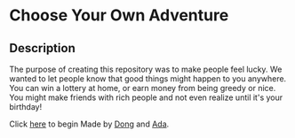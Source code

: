 # Choose Your Own Adventure

## Description
The purpose of creating this repository was to make people feel lucky. We wanted to let people know that good things might happen to you anywhere. You can win a lottery at home, or earn money from being greedy or nice. You might make friends with rich people and not even realize until it's your birthday!

Click [here](https://dongxuanw1366.github.io/cyoa-project/woke-up-naturally.html) to begin
Made by [Dong](https://github.com/dongxuanw1366) and [Ada](https://github.com/adaz0858).